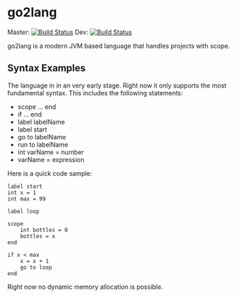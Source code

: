 # go2lang
Master: [![Build Status](https://travis-ci.org/FritzFlorian/go2lang.svg?branch=master)](https://travis-ci.com/FritzFlorian/go2lang)   Dev: [![Build Status](https://travis-ci.org/FritzFlorian/go2lang.svg?branch=dev)](https://travis-ci.com/FritzFlorian/go2lang)

go2lang is a modern JVM based language that handles projects with scope.

## Syntax Examples

The language in in an very early stage. Right now it only supports the most fundamental syntax.
This includes the following statements:
* scope ... end
* if ... end
* label labelName
* label start
* go to labelName
* run to labelName
* int varName = number
* varName = expression

Here is a quick code sample:
```batch
label start
int x = 1
int max = 99

label loop

scope
    int bottles = 0
    bottles = x
end

if x < max
    x = x + 1
    go to loop
end
```

Right now no dynamic memory allocation is possible.